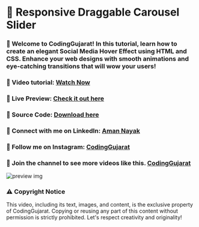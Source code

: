# 🎥 Responsive Draggable Carousel Slider
### 👋 Welcome to CodingGujarat! In this tutorial, learn how to create an elegant Social Media Hover Effect using HTML and CSS. Enhance your web designs with smooth animations and eye-catching transitions that will wow your users!

### 🎥 Video tutorial: [Watch Now](https://youtu.be/-ndONvCih5w)

### 🌟 Live Preview: [Check it out here](https://codinggujaratweb.github.io/Create-Responsive-Social-Media-Hover-Effect/)
### 📂 Source Code: [Download here](https://github.com/codinggujaratweb/Create-Responsive-Social-Media-Hover-Effect)

### 💼 Connect with me on LinkedIn:  [Aman Nayak](https://www.linkedin.com/in/amanayak/)
### 📸 Follow me on Instagram:  [CodingGujarat](https://instagram.com/codinggujarat/)

### 💙 Join the channel to see more videos like this. [CodingGujarat](https://www.youtube.com/@CodingGujarat)
![preview img](/preview.png)

### ⚠️ Copyright Notice
This video, including its text, images, and content, is the exclusive property of CodingGujarat. Copying or reusing any part of this content without permission is strictly prohibited. Let's respect creativity and originality!

